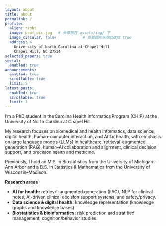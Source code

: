 ```yaml
---
layout: about
title: about
permalink: /
profile:
  align: right
  image: prof_pic.jpg   # 头像放在 assets/img/ 下
  image_circular: false            # 想要圆形头像就改成 true
  address: >
    University of North Carolina at Chapel Hill  
    Chapel Hill, NC 27514  
selected_papers: true
social:
  enabled: true
announcements:
  enabled: true
  scrollable: true
  limit: 5
latest_posts:
  enabled: true
  scrollable: true
  limit: 3
---
```


I’m a PhD student in the Carolina Health Informatics Program (CHIP) at the University of North Carolina at Chapel Hill.

My research focuses on biomedical and health informatics, data science, digital health, human–computer interaction, and AI for health, with emphasis on large language models (LLMs) in healthcare, retrieval-augmented generation (RAG), human–AI collaboration and alignment, clinical decision support, and precision health and medicine.

Previously, I hold an M.S. in Biostatistics from the University of Michigan–Ann Arbor and a B.S. in Statistics & Mathematics from the University of Wisconsin–Madison.

**Research areas**
- **AI for health:** retrieval-augmented generation (RAG), NLP for clinical notes, AI-driven clinical decision support systems, and safety/privacy.  
- **Data science & digital health:** knowledge representation (knowledge graphs and knowledge bases).
- **Biostatistics & bioinformatics:** risk prediction and stratified management, cognition/behavior studies. 
